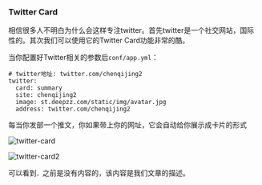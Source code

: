 ### Twitter Card
相信很多人不明白为什么会这样专注twitter。首先twitter是一个社交网站，国际性的。其次我们可以使用它的Twitter Card功能非常的酷。

当你配置好Twitter相关的参数后`conf/app.yml`：
```
# twitter地址: twitter.com/chenqijing2
twitter: 
  card: summary
  site: chenqijing2
  image: st.deepzz.com/static/img/avatar.jpg
  address: twitter.com/chenqijing2
```

每当你发部一个推文，你如果带上你的网址，它会自动给你展示成卡片的形式

![twitter-card](http://7xokm2.com1.z0.glb.clouddn.com/img/twitter-pub.png)

![twitter-card2](http://7xokm2.com1.z0.glb.clouddn.com/img/twitter-pub2.png)

可以看到`，`之前是没有内容的，该内容是我们文章的描述。
